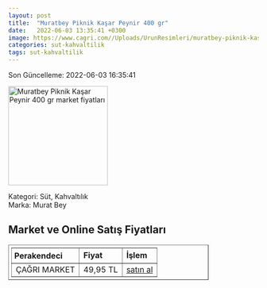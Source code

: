 ```yaml
---
layout: post
title:  "Muratbey Piknik Kaşar Peynir 400 gr"
date:   2022-06-03 13:35:41 +0300
image: https://www.cagri.com//Uploads/UrunResimleri/muratbey-piknik-kasar-peynir-400-gr-ebae.jpg
categories: sut-kahvaltilik
tags: sut-kahvaltilik
---
```


Son Güncelleme: 2022-06-03 16:35:41

<img src="https://www.cagri.com//Uploads/UrunResimleri/muratbey-piknik-kasar-peynir-400-gr-ebae.jpg" width="200" alt="Muratbey Piknik Kaşar Peynir 400 gr market fiyatları" />

Kategori: Süt, Kahvaltılık
<br />
Marka: Murat Bey

<h2>Market ve Online Satış Fiyatları</h2>

<table border="1" style="padding: 5px;width:80%;">
  <tr>
    <td style="padding: 5px;"><strong>Perakendeci</strong></td>
    <td><strong>Fiyat</strong></td>
    <td><strong>İşlem</strong></td>
  </tr>
  <tr>
              <td title="Çağrı Market">ÇAĞRI MARKET</td>
              <td>49,95 TL</td>
              <td><a title="Çağrı Market" target="_blank" href="https://www.cagri.com/muratbey-piknik-kasar-peynir-400-gr">satın al</a></td>
            </tr>
</table>
